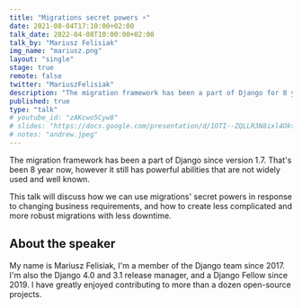 ```yaml
---
title: "Migrations secret powers ⚡"
date: 2021-08-04T17:10:00+02:00
talk_date: 2022-04-08T10:00:00+02:00
talk_by: "Mariusz Felisiak"
img_name: "mariusz.png"
layout: "single"
stage: true
remote: false
twitter: "MariuszFelisiak"
description: "The migration framework has been a part of Django for 8 year now, however it still has powerful abilities that are not widely used and well known."
published: true
type: "talk"
# youtube_id: "zAKcwo5Cyw8"
# slides: "https://docs.google.com/presentation/d/1OTI--ZQLLR3N8ixl4OktEwbXfiau_0BNXicl_3j5uYc/edit?usp=sharing"
# notes: "andrew.jpeg"
---
```


The migration framework has been a part of Django since version 1.7.
That's been 8 year now, however it still has powerful abilities that
are not widely used and well known.

This talk will discuss how we can use migrations' secret powers in response to
changing business requirements, and how to create less complicated and more robust
migrations with less downtime.

## About the speaker

My name is Mariusz Felisiak, I'm a member of the Django team since 2017. I'm also the
Django 4.0 and 3.1 release manager, and a Django Fellow since 2019. I have
greatly enjoyed contributing to more than a dozen open-source projects.

